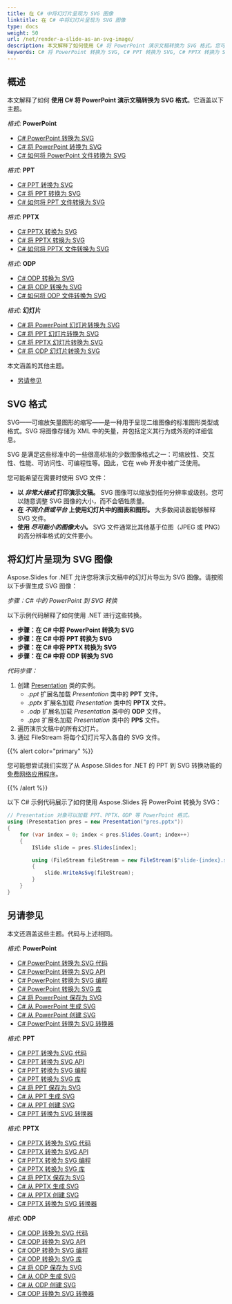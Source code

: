 ```yaml
---
title: 在 C# 中将幻灯片呈现为 SVG 图像
linktitle: 在 C# 中将幻灯片呈现为 SVG 图像
type: docs
weight: 50
url: /net/render-a-slide-as-an-svg-image/
description: 本文解释了如何使用 C# 将 PowerPoint 演示文稿转换为 SVG 格式。您可以将 PPT、PPTX、ODP 格式转换为 SVG 图像。
keywords: C# 将 PowerPoint 转换为 SVG, C# PPT 转换为 SVG, C# PPTX 转换为 SVG
---
```


## 概述

本文解释了如何 **使用 C# 将 PowerPoint 演示文稿转换为 SVG 格式**。它涵盖以下主题。

_格式_: **PowerPoint**
- [C# PowerPoint 转换为 SVG](#csharp-powerpoint-to-svg)
- [C# 将 PowerPoint 转换为 SVG](#csharp-powerpoint-to-svg)
- [C# 如何将 PowerPoint 文件转换为 SVG](#csharp-powerpoint-to-svg)

_格式_: **PPT**
- [C# PPT 转换为 SVG](#csharp-ppt-to-svg)
- [C# 将 PPT 转换为 SVG](#csharp-ppt-to-svg)
- [C# 如何将 PPT 文件转换为 SVG](#csharp-ppt-to-svg)

_格式_: **PPTX**
- [C# PPTX 转换为 SVG](#csharp-pptx-to-svg)
- [C# 将 PPTX 转换为 SVG](#csharp-pptx-to-svg)
- [C# 如何将 PPTX 文件转换为 SVG](#csharp-pptx-to-svg)

_格式_: **ODP**
- [C# ODP 转换为 SVG](#csharp-odp-to-svg)
- [C# 将 ODP 转换为 SVG](#csharp-odp-to-svg)
- [C# 如何将 ODP 文件转换为 SVG](#csharp-odp-to-svg)

_格式_: **幻灯片**
- [C# 将 PowerPoint 幻灯片转换为 SVG](#render-a-slide-as-an-svg-image)
- [C# 将 PPT 幻灯片转换为 SVG](#render-a-slide-as-an-svg-image)
- [C# 将 PPTX 幻灯片转换为 SVG](#render-a-slide-as-an-svg-image)
- [C# 将 ODP 幻灯片转换为 SVG](#render-a-slide-as-an-svg-image)

本文涵盖的其他主题。
- [另请参见](#see-also)

## SVG 格式
SVG——可缩放矢量图形的缩写——是一种用于呈现二维图像的标准图形类型或格式。SVG 将图像存储为 XML 中的矢量，并包括定义其行为或外观的详细信息。

SVG 是满足这些标准中的一些很高标准的少数图像格式之一：可缩放性、交互性、性能、可访问性、可编程性等。因此，它在 web 开发中被广泛使用。

您可能希望在需要时使用 SVG 文件：

- **以 *非常大格式* 打印演示文稿。** SVG 图像可以缩放到任何分辨率或级别。您可以随意调整 SVG 图像的大小，而不会牺牲质量。
- **在 *不同介质或平台* 上使用幻灯片中的图表和图形。** 大多数阅读器能够解释 SVG 文件。
- **使用 *尽可能小的图像大小*。** SVG 文件通常比其他基于位图（JPEG 或 PNG）的高分辨率格式的文件要小。

## 将幻灯片呈现为 SVG 图像

Aspose.Slides for .NET 允许您将演示文稿中的幻灯片导出为 SVG 图像。请按照以下步骤生成 SVG 图像：

_步骤：C# 中的 PowerPoint 到 SVG 转换_

以下示例代码解释了如何使用 .NET 进行这些转换。
- <a name="csharp-powerpoint-to-svg" id="csharp-powerpoint-to-svg"><strong>步骤：在 C# 中将 PowerPoint 转换为 SVG</strong></a>
- <a name="csharp-ppt-to-svg" id="csharp-ppt-to-svg"><strong>步骤：在 C# 中将 PPT 转换为 SVG</strong></a>
- <a name="csharp-pptx-to-svg" id="csharp-pptx-to-svg"><strong>步骤：在 C# 中将 PPTX 转换为 SVG</strong></a>
- <a name="csharp-odp-to-svg" id="csharp-odp-to-svg"><strong>步骤：在 C# 中将 ODP 转换为 SVG</strong></a>

_代码步骤：_

1. 创建 [Presentation](https://reference.aspose.com/slides/net/aspose.slides/presentation/) 类的实例。
   * _.ppt_ 扩展名加载 _Presentation_ 类中的 **PPT** 文件。
   * _.pptx_ 扩展名加载 _Presentation_ 类中的 **PPTX** 文件。
   * _.odp_ 扩展名加载 _Presentation_ 类中的 **ODP** 文件。
   * _.pps_ 扩展名加载 _Presentation_ 类中的 **PPS** 文件。
2. 遍历演示文稿中的所有幻灯片。
3. 通过 FileStream 将每个幻灯片写入各自的 SVG 文件。

{{% alert color="primary" %}} 

您可能想尝试我们实现了从 Aspose.Slides for .NET 的 PPT 到 SVG 转换功能的 [免费网络应用程序](https://products.aspose.app/slides/conversion/ppt-to-svg)。

{{% /alert %}} 

以下 C# 示例代码展示了如何使用 Aspose.Slides 将 PowerPoint 转换为 SVG： 

``` csharp
// Presentation 对象可以加载 PPT、PPTX、ODP 等 PowerPoint 格式。
using (Presentation pres = new Presentation("pres.pptx"))
{
    for (var index = 0; index < pres.Slides.Count; index++)
    {
        ISlide slide = pres.Slides[index];

        using (FileStream fileStream = new FileStream($"slide-{index}.svg", FileMode.Create, FileAccess.Write))
        {
            slide.WriteAsSvg(fileStream);   
        }
    }
}
```

## 另请参见 

本文还涵盖这些主题。代码与上述相同。

_格式_: **PowerPoint**
- [C# PowerPoint 转换为 SVG 代码](#csharp-powerpoint-to-svg)
- [C# PowerPoint 转换为 SVG API](#csharp-powerpoint-to-svg)
- [C# PowerPoint 转换为 SVG 编程](#csharp-powerpoint-to-svg)
- [C# PowerPoint 转换为 SVG 库](#csharp-powerpoint-to-svg)
- [C# 将 PowerPoint 保存为 SVG](#csharp-powerpoint-to-svg)
- [C# 从 PowerPoint 生成 SVG](#csharp-powerpoint-to-svg)
- [C# 从 PowerPoint 创建 SVG](#csharp-powerpoint-to-svg)
- [C# PowerPoint 转换为 SVG 转换器](#csharp-powerpoint-to-svg)

_格式_: **PPT**
- [C# PPT 转换为 SVG 代码](#csharp-ppt-to-svg)
- [C# PPT 转换为 SVG API](#csharp-ppt-to-svg)
- [C# PPT 转换为 SVG 编程](#csharp-ppt-to-svg)
- [C# PPT 转换为 SVG 库](#csharp-ppt-to-svg)
- [C# 将 PPT 保存为 SVG](#csharp-ppt-to-svg)
- [C# 从 PPT 生成 SVG](#csharp-ppt-to-svg)
- [C# 从 PPT 创建 SVG](#csharp-ppt-to-svg)
- [C# PPT 转换为 SVG 转换器](#csharp-ppt-to-svg)

_格式_: **PPTX**
- [C# PPTX 转换为 SVG 代码](#csharp-pptx-to-svg)
- [C# PPTX 转换为 SVG API](#csharp-pptx-to-svg)
- [C# PPTX 转换为 SVG 编程](#csharp-pptx-to-svg)
- [C# PPTX 转换为 SVG 库](#csharp-pptx-to-svg)
- [C# 将 PPTX 保存为 SVG](#csharp-pptx-to-svg)
- [C# 从 PPTX 生成 SVG](#csharp-pptx-to-svg)
- [C# 从 PPTX 创建 SVG](#csharp-pptx-to-svg)
- [C# PPTX 转换为 SVG 转换器](#csharp-pptx-to-svg)

_格式_: **ODP**
- [C# ODP 转换为 SVG 代码](#csharp-odp-to-svg)
- [C# ODP 转换为 SVG API](#csharp-odp-to-svg)
- [C# ODP 转换为 SVG 编程](#csharp-odp-to-svg)
- [C# ODP 转换为 SVG 库](#csharp-odp-to-svg)
- [C# 将 ODP 保存为 SVG](#csharp-odp-to-svg)
- [C# 从 ODP 生成 SVG](#csharp-odp-to-svg)
- [C# 从 ODP 创建 SVG](#csharp-odp-to-svg)
- [C# ODP 转换为 SVG 转换器](#csharp-odp-to-svg)